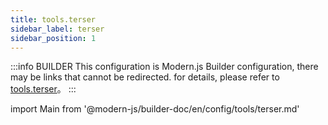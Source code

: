 ```yaml
---
title: tools.terser
sidebar_label: terser
sidebar_position: 1
---
```


:::info BUILDER
This configuration is Modern.js Builder configuration, there may be links that cannot be redirected. for details, please refer to [tools.terser](https://modernjs.dev/builder/zh/api/config-tools.html#tools-terser)。
:::

import Main from '@modern-js/builder-doc/en/config/tools/terser.md'

<Main />
